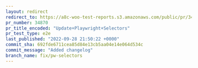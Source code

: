 ```yaml
---
layout: redirect
redirect_to: https://a8c-woo-test-reports.s3.amazonaws.com/public/pr/34870/e2e/index.html
pr_number: 34870
pr_title_encoded: "Update+Playwright+Selectors"
pr_test_type: e2e
last_published: "2022-09-28 21:50:22 +0000"
commit_sha: 692fde6711cea85d84e13cb5aa04e14e064d534c
commit_message: "Added changelog"
branch_name: fix/pw-selectors
---
```

